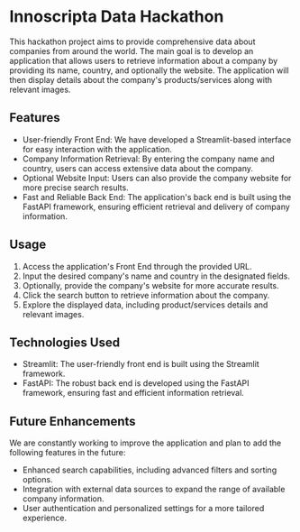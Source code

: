 # Innoscripta Data Hackathon

This hackathon project aims to provide comprehensive data about companies from around the world. The main goal is to develop an application that allows users to 
retrieve information about a company by providing its name, country, and optionally the website. The application will then display details about the company's 
products/services along with relevant images.

## Features

- User-friendly Front End: We have developed a Streamlit-based interface for easy interaction with the application.
- Company Information Retrieval: By entering the company name and country, users can access extensive data about the company.
- Optional Website Input: Users can also provide the company website for more precise search results.
- Fast and Reliable Back End: The application's back end is built using the FastAPI framework, ensuring efficient retrieval and delivery of company information.

## Usage

1. Access the application's Front End through the provided URL.
2. Input the desired company's name and country in the designated fields.
3. Optionally, provide the company's website for more accurate results.
4. Click the search button to retrieve information about the company.
5. Explore the displayed data, including product/services details and relevant images.

## Technologies Used

- Streamlit: The user-friendly front end is built using the Streamlit framework.
- FastAPI: The robust back end is developed using the FastAPI framework, ensuring fast and efficient information retrieval.

## Future Enhancements

We are constantly working to improve the application and plan to add the following features in the future:

- Enhanced search capabilities, including advanced filters and sorting options.
- Integration with external data sources to expand the range of available company information.
- User authentication and personalized settings for a more tailored experience.
